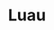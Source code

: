 ---
git: https://github.com/luau-lang/luau
logohandle: luau
sort: luau
title: Luau
website: https://luau.org/
---